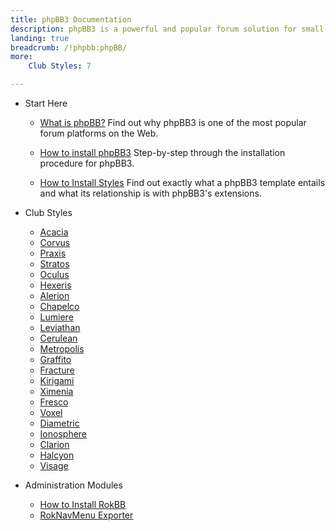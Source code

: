 ```yaml
---
title: phpBB3 Documentation
description: phpBB3 is a powerful and popular forum solution for small, medium, and large communities.
landing: true
breadcrumb: /!phpbb:phpBB/
more:
	Club Styles: 7

---
```


* Start Here

	- [What is phpBB?](start/introduction.md)
	  Find out why phpBB3 is one of the most popular forum platforms on the Web.

	- [How to install phpBB3](start/install.md)
	  Step-by-step through the installation procedure for phpBB3.

	- [How to Install Styles](start/styles.md)
	  Find out exactly what a phpBB3 template entails and what its relationship is with phpBB3's extensions.

<!-- -->

* Club Styles

	- [Acacia](styles/acacia)
	- [Corvus](styles/corvus)
	- [Praxis](styles/praxis)
	- [Stratos](styles/stratos)
	- [Oculus](styles/oculus)
	- [Hexeris](styles/hexeris)
	- [Alerion](styles/alerion)
	- [Chapelco](styles/chapelco)
	- [Lumiere](styles/lumiere)
	- [Leviathan](styles/leviathan)
	- [Cerulean](styles/cerulean)
	- [Metropolis](styles/metropolis)
	- [Graffito](styles/graffito)
	- [Fracture](styles/fracture)
	- [Kirigami](styles/kirigami)
	- [Ximenia](styles/ximenia)
	- [Fresco](styles/fresco)
	- [Voxel](styles/voxel)
	- [Diametric](styles/diametric)
	- [Ionosphere](styles/ionosphere)
	- [Clarion](styles/clarion)
	- [Halcyon](styles/halcyon)
	- [Visage](styles/visage)

<!-- -->

* Administration Modules

	- [How to Install RokBB](start/styles.md#installing-administrative-modules)
	- [RokNavMenu Exporter](modules/roknavmenu.md)